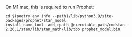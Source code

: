 On M1 mac, this is required to run Prophet: 

    cd $(poetry env info --path)/lib/python3.9/site-packages/prophet/stan_model
    install_name_tool -add_rpath @executable_path/cmdstan-2.26.1/stan/lib/stan_math/lib/tbb prophet_model.bin

